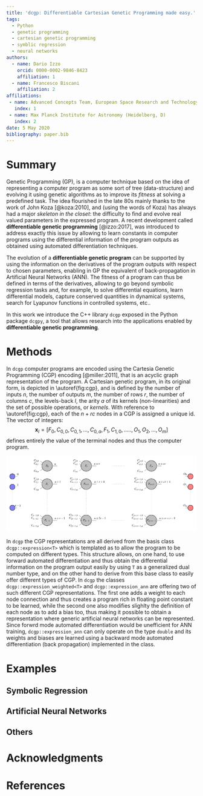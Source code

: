 ```yaml
---
title: 'dcgp: Differentiable Cartesian Genetic Programming made easy.'
tags:
  - Python
  - genetic programming
  - cartesian genetic programming
  - symblic regression
  - neural networks
authors:
  - name: Dario Izzo
    orcid: 0000-0002-9846-8423
    affiliation: 1
  - name: Francesco Biscani
    affiliation: 2
affiliations:
 - name: Advanced Concepts Team, European Space Research and Technology Center (Noordwijk, NL)
   index: 1
 - name: Max Planck Institute for Astronomy (Heidelberg, D)
   index: 2
date: 5 May 2020
bibliography: paper.bib
---
```


# Summary

Genetic Programming (GP), is a computer technique based on the idea of representing a computer program as some sort of tree (data-structure) and evolving it using genetic algorithms as to improve its *fitness* at solving a predefined task. The idea flourished in the late 80s mainly thanks to the work of John Koza [@koza:2010], and (using the words of Koza) has always had a major *skeleton in the closet*: the difficulty to find and evolve real valued parameters in the expressed program. A recent development called **differentiable
genetic programming** [@izzo:2017], was introduced to address exactly this issue by allowing to learn constants in computer programs using the
differential information of the program outputs as obtained using automated differentiation techniques. 

The evolution of a **differentiable genetic program** can be supported by using the information on the derivatives of the program outputs with respect to chosen parameters, enabling in GP the equivalent of back-propagation in Artificial Neural Networks (ANN). The fitness of a program can thus be defined in terms of the derivatives, allowing to go beyond symbolic regression tasks and, for example, to solve differential equations, learn differential models, capture conserved quantities in dynamical systems, search for Lyapunov functions in controlled systems, etc..

In this work we introduce the C++ library `dcgp` exposed in the Python package `dcgpy`, a tool that allows research into the applications enabled by **differentiable genetic programming**.

# Methods 

In `dcgp` computer programs are encoded using the Cartesia Genetic Programming (CGP) encoding [@miller:2011], that is an acyclic graph
representation of the program. A Cartesian genetic program, in its original form, is depicted in \autoref{fig:cgp}, and is defined by the number of inputs $n$, the number of outputs $m$, the number of rows $r$, the number of columns $c$, the levels-back $l$, the arity $a$ of its kernels (non-linearities) and the set of possible operations, or *kernels*. With reference to \autoref{fig:cgp}, each of the $n + rc$ nodes in a CGP is assigned a unique id. The vector of integers:
$$
\mathbf x_I = [F_0, C_{0,0}, C_{0,1}, ...,  C_{0, a}, F_1, C_{1,0}, ....., O_1, O_2, ..., O_m]
$$
defines entirely the value of the terminal nodes and thus the computer program.

![A classical CGP.\label{fig:cgp}](cgp.png)

In `dcgp` the CGP representations are all derived from the basis class ```dcgp::expression<T>``` which is templated as to allow the 
program to be computed on different types. This structure allows, on one hand, to use forward automated differentiation and thus obtain the differential information on the program output easily by using `T` as a generalized dual number type, and on the other hand to derive from this base class to easily offer different types of CGP. In `dcgp` the classes ```dcgp::expression_weighted<T>``` and ```dcgp::expression_ann``` are offering two of such different CGP representations. The first one adds a weight to each node connection and thus creates a program rich in floating point constant to be learned, while the second one also modifies slighlty the definition of each node as to add a bias too, thus making it possible to obtain a representation where generic artificial neural networks can be represented. Since forwrd mode automated differentiation would be unefficient for ANN training, ```dcgp::expression_ann``` can only operate on the type ```double``` and its weights and biases are learned using a backward mode automated differentiation (back propagation) implemented in the class.


# Examples

## Symbolic Regression

## Artificial Neural Networks

## Others

# Acknowledgments

# References